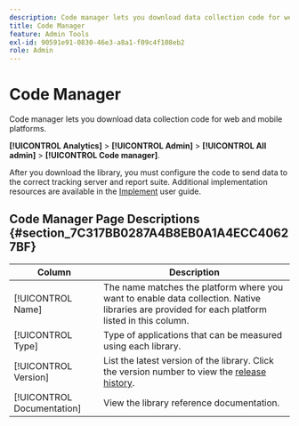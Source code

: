 ```yaml
---
description: Code manager lets you download data collection code for web and mobile platforms.
title: Code Manager
feature: Admin Tools
exl-id: 90591e91-0830-46e3-a8a1-f09c4f108eb2
role: Admin
---
```

# Code Manager

Code manager lets you download data collection code for web and mobile platforms.

 **[!UICONTROL Analytics]** > **[!UICONTROL Admin]** > **[!UICONTROL All admin]** > **[!UICONTROL Code manager]**.

After you download the library, you must configure the code to send data to the correct tracking server and report suite. Additional implementation resources are available in the [Implement](/help/implement/home.md) user guide.

## Code Manager Page Descriptions {#section_7C317BB0287A4B8EB0A1A4ECC40627BF}

| Column | Description |
|--- |--- |
| [!UICONTROL Name] | The name matches the platform where you want to enable data collection. Native libraries are provided for each platform listed in this column. |
| [!UICONTROL Type]|Type of applications that can be measured using each library. |
| [!UICONTROL Version]|List the latest version of the library. Click the version number to view the [release history](/help/implement/appmeasurement-updates.md). |
| [!UICONTROL Documentation] | View the library reference documentation. |
